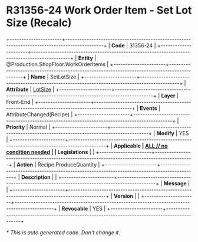 ﻿---
erp.type: front-end-business-rule
erp.entity: Production.ShopFloor.WorkOrderItems
---

# R31356-24 Work Order Item - Set Lot Size (Recalc)
+----------------------+----------------------------------------------------------------------------------------------+
| **Code**             | 31356-24                                                                                     |
+----------------------+----------------------------------------------------------------------------------------------+
| **Entity**           | @Production.ShopFloor.WorkOrderItems                                                         |
+----------------------+----------------------------------------------------------------------------------------------+
| **Name**             | SetLotSize                                                                                   |
+----------------------+----------------------------------------------------------------------------------------------+
| **Attribute**        | [LotSize](../entities/Production.ShopFloor.WorkOrderItems.md#lotsize)                        |
+----------------------+----------------------------------------------------------------------------------------------+
| **Layer**            | Front-End                                                                                    |
+----------------------+----------------------------------------------------------------------------------------------+
| **Events**           | AttributeChanged(Recipe)                                                                     |
+----------------------+----------------------------------------------------------------------------------------------+
| **Priority**         | Normal                                                                                       |
+----------------------+----------------------------------------------------------------------------------------------+
| **Modify**           | YES                                                                                          |
+----------------------+----------------------------------------------------------------------------------------------+
| **Applicable         | [ALL // no condition needed](xref:applicable-legislations)                                   |
| Legislations**       |                                                                                              |
+----------------------+----------------------------------------------------------------------------------------------+
| **Action**           | Recipe.ProduceQuantity                                                                       |
+----------------------+----------------------------------------------------------------------------------------------+
| **Description**      |                                                                                              |
+----------------------+----------------------------------------------------------------------------------------------+
| **Message**          |                                                                                              |
+----------------------+----------------------------------------------------------------------------------------------+
| **Version**          |                                                                                              |
+----------------------+----------------------------------------------------------------------------------------------+
| **Revocable**        | YES                                                                                          |
+----------------------+----------------------------------------------------------------------------------------------+

*\* This is auto generated code. Don't change it.*
